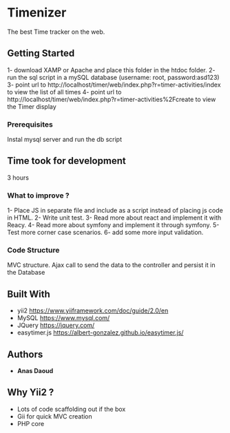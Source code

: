 # Timenizer

The best Time tracker on the web.

## Getting Started

1- download XAMP or Apache and place this folder in the htdoc folder.
2- run the sql script in a mySQL database (username: root, password:asd123)
3- point url to http://localhost/timer/web/index.php?r=timer-activities/index to view the list of all times
4- point url to http://localhost/timer/web/index.php?r=timer-activities%2Fcreate to view the Timer display

### Prerequisites

Instal mysql server and run the db script


## Time took for development

3 hours

### What to improve ?

1- Place JS in separate file and include as a script instead of placing js code in HTML.
2- Write unit test.
3- Read more about react and implement it with Reacy.
4- Read more about symfony and implement it through symfony.
5- Test more corner case scenarios.
6- add some more input validation.


### Code Structure

MVC structure.
Ajax call to send the data to the controller and persist it in the Database


## Built With

* yii2 https://www.yiiframework.com/doc/guide/2.0/en
* MySQL https://www.mysql.com/
* JQuery https://jquery.com/
* easytimer.js https://albert-gonzalez.github.io/easytimer.js/


## Authors

* **Anas Daoud** 

## Why Yii2 ?
* Lots of code scaffolding out if the box
* Gii for quick MVC creation
* PHP core